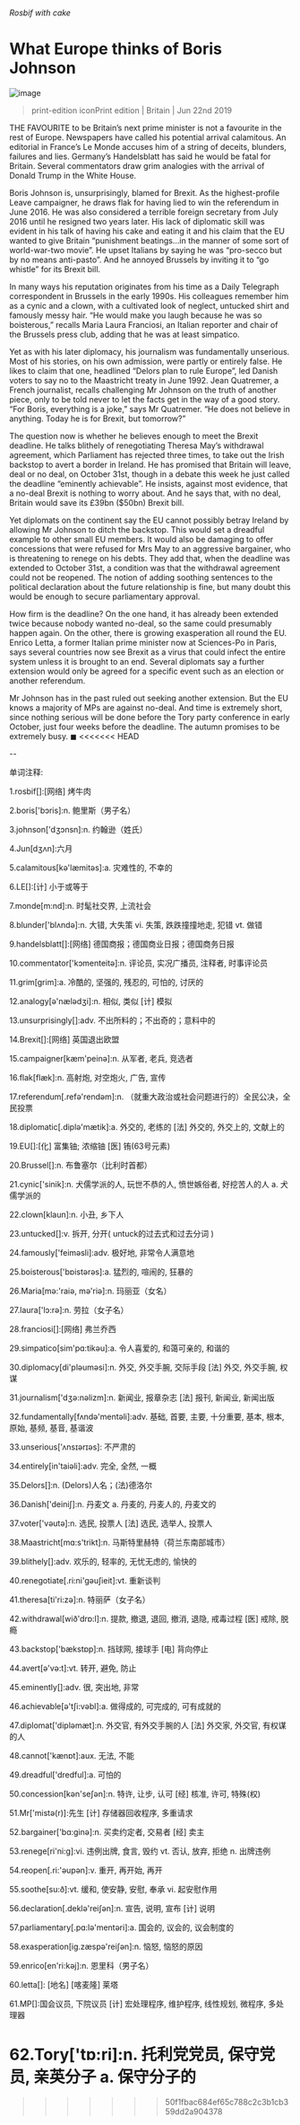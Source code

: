 ###### Rosbif with cake
# What Europe thinks of Boris Johnson 
![image](images/20190622_BRP004_0.jpg) 
> print-edition iconPrint edition | Britain | Jun 22nd 2019 
THE FAVOURITE to be Britain’s next prime minister is not a favourite in the rest of Europe. Newspapers have called his potential arrival calamitous. An editorial in France’s Le Monde accuses him of a string of deceits, blunders, failures and lies. Germany’s Handelsblatt has said he would be fatal for Britain. Several commentators draw grim analogies with the arrival of Donald Trump in the White House. 
Boris Johnson is, unsurprisingly, blamed for Brexit. As the highest-profile Leave campaigner, he draws flak for having lied to win the referendum in June 2016. He was also considered a terrible foreign secretary from July 2016 until he resigned two years later. His lack of diplomatic skill was evident in his talk of having his cake and eating it and his claim that the EU wanted to give Britain “punishment beatings…in the manner of some sort of world-war-two movie”. He upset Italians by saying he was “pro-secco but by no means anti-pasto”. And he annoyed Brussels by inviting it to “go whistle” for its Brexit bill. 
In many ways his reputation originates from his time as a Daily Telegraph correspondent in Brussels in the early 1990s. His colleagues remember him as a cynic and a clown, with a cultivated look of neglect, untucked shirt and famously messy hair. “He would make you laugh because he was so boisterous,” recalls Maria Laura Franciosi, an Italian reporter and chair of the Brussels press club, adding that he was at least simpatico. 
Yet as with his later diplomacy, his journalism was fundamentally unserious. Most of his stories, on his own admission, were partly or entirely false. He likes to claim that one, headlined “Delors plan to rule Europe”, led Danish voters to say no to the Maastricht treaty in June 1992. Jean Quatremer, a French journalist, recalls challenging Mr Johnson on the truth of another piece, only to be told never to let the facts get in the way of a good story. “For Boris, everything is a joke,” says Mr Quatremer. “He does not believe in anything. Today he is for Brexit, but tomorrow?” 
The question now is whether he believes enough to meet the Brexit deadline. He talks blithely of renegotiating Theresa May’s withdrawal agreement, which Parliament has rejected three times, to take out the Irish backstop to avert a border in Ireland. He has promised that Britain will leave, deal or no deal, on October 31st, though in a debate this week he just called the deadline “eminently achievable”. He insists, against most evidence, that a no-deal Brexit is nothing to worry about. And he says that, with no deal, Britain would save its £39bn ($50bn) Brexit bill. 
Yet diplomats on the continent say the EU cannot possibly betray Ireland by allowing Mr Johnson to ditch the backstop. This would set a dreadful example to other small EU members. It would also be damaging to offer concessions that were refused for Mrs May to an aggressive bargainer, who is threatening to renege on his debts. They add that, when the deadline was extended to October 31st, a condition was that the withdrawal agreement could not be reopened. The notion of adding soothing sentences to the political declaration about the future relationship is fine, but many doubt this would be enough to secure parliamentary approval. 
How firm is the deadline? On the one hand, it has already been extended twice because nobody wanted no-deal, so the same could presumably happen again. On the other, there is growing exasperation all round the EU. Enrico Letta, a former Italian prime minister now at Sciences-Po in Paris, says several countries now see Brexit as a virus that could infect the entire system unless it is brought to an end. Several diplomats say a further extension would only be agreed for a specific event such as an election or another referendum. 
Mr Johnson has in the past ruled out seeking another extension. But the EU knows a majority of MPs are against no-deal. And time is extremely short, since nothing serious will be done before the Tory party conference in early October, just four weeks before the deadline. The autumn promises to be extremely busy. ◼ 
<<<<<<< HEAD
-- 
 单词注释:
1.rosbif[]:[网络] 烤牛肉 
2.boris['bɔris]:n. 鲍里斯（男子名） 
3.johnson['dʒɔnsn]:n. 约翰逊（姓氏） 
4.Jun[dʒʌn]:六月 
5.calamitous[kә'læmitәs]:a. 灾难性的, 不幸的 
6.LE[]:[计] 小于或等于 
7.monde[m:nd]:n. 时髦社交界, 上流社会 
8.blunder['blʌndә]:n. 大错, 大失策 vi. 失策, 跌跌撞撞地走, 犯错 vt. 做错 
9.handelsblatt[]:[网络] 德国商报；德国商业日报；德国商务日报 
10.commentator['kɔmenteitә]:n. 评论员, 实况广播员, 注释者, 时事评论员 
11.grim[grim]:a. 冷酷的, 坚强的, 残忍的, 可怕的, 讨厌的 
12.analogy[ә'nælәdʒi]:n. 相似, 类似 [计] 模拟 
13.unsurprisingly[]:adv. 不出所料的；不出奇的；意料中的 
14.Brexit[]:[网络] 英国退出欧盟 
15.campaigner[kæm'peinә]:n. 从军者, 老兵, 竞选者 
16.flak[flæk]:n. 高射炮, 对空炮火, 广告, 宣传 
17.referendum[.refә'rendәm]:n. （就重大政治或社会问题进行的）全民公决，全民投票 
18.diplomatic[.diplә'mætik]:a. 外交的, 老练的 [法] 外交的, 外交上的, 文献上的 
19.EU[]:[化] 富集铀; 浓缩铀 [医] 铕(63号元素) 
20.Brussel[]:n. 布鲁塞尔（比利时首都） 
21.cynic['sinik]:n. 犬儒学派的人, 玩世不恭的人, 愤世嫉俗者, 好挖苦人的人 a. 犬儒学派的 
22.clown[klaun]:n. 小丑, 乡下人 
23.untucked[]:v. 拆开, 分开( untuck的过去式和过去分词 ) 
24.famously['feimәsli]:adv. 极好地, 非常令人满意地 
25.boisterous['bɒistәrәs]:a. 猛烈的, 喧闹的, 狂暴的 
26.Maria[mә:'raiә, mә'riә]:n. 玛丽亚（女名） 
27.laura['lɔ:rә]:n. 劳拉（女子名） 
28.franciosi[]:[网络] 弗兰乔西 
29.simpatico[sim'pɑ:tikәu]:a. 令人喜爱的, 和蔼可亲的, 和谐的 
30.diplomacy[di'plәumәsi]:n. 外交, 外交手腕, 交际手段 [法] 外交, 外交手腕, 权谋 
31.journalism['dʒә:nәlizm]:n. 新闻业, 报章杂志 [法] 报刊, 新闻业, 新闻出版 
32.fundamentally[fʌndә'mentәli]:adv. 基础, 首要, 主要, 十分重要, 基本, 根本, 原始, 基频, 基音, 基谐波 
33.unserious['ʌnsɪərɪəs]: 不严肃的 
34.entirely[in'taiәli]:adv. 完全, 全然, 一概 
35.Delors[]:n. (Delors)人名；(法)德洛尔 
36.Danish['deiniʃ]:n. 丹麦文 a. 丹麦的, 丹麦人的, 丹麦文的 
37.voter['vәutә]:n. 选民, 投票人 [法] 选民, 选举人, 投票人 
38.Maastricht[mɑ:s'trikt]:n. 马斯特里赫特（荷兰东南部城市） 
39.blithely[]:adv. 欢乐的, 轻率的, 无忧无虑的, 愉快的 
40.renegotiate[.ri:ni'gәuʃieit]:vt. 重新谈判 
41.theresa[ti'ri:zә]:n. 特丽萨（女子名） 
42.withdrawal[wið'drɒ:l]:n. 提款, 撤退, 退回, 撤消, 退隐, 戒毒过程 [医] 戒除, 脱瘾 
43.backstop['bækstɒp]:n. 挡球网, 接球手 [电] 背向停止 
44.avert[ә'vә:t]:vt. 转开, 避免, 防止 
45.eminently[]:adv. 很, 突出地, 非常 
46.achievable[ә'tʃi:vәbl]:a. 做得成的, 可完成的, 可有成就的 
47.diplomat['diplәmæt]:n. 外交官, 有外交手腕的人 [法] 外交家, 外交官, 有权谋的人 
48.cannot['kænɒt]:aux. 无法, 不能 
49.dreadful['dredful]:a. 可怕的 
50.concession[kәn'seʃәn]:n. 特许, 让步, 认可 [经] 核准, 许可, 特殊(权) 
51.Mr['mistә(r)]:先生 [计] 存储器回收程序, 多重请求 
52.bargainer['bɑ:ginә]:n. 买卖约定者, 交易者 [经] 卖主 
53.renege[ri'ni:g]:vi. 违例出牌, 食言, 毁约 vt. 否认, 放弃, 拒绝 n. 出牌违例 
54.reopen[.ri:'әupәn]:v. 重开, 再开始, 再开 
55.soothe[su:ð]:vt. 缓和, 使安静, 安慰, 奉承 vi. 起安慰作用 
56.declaration[.deklә'reiʃәn]:n. 宣告, 说明, 宣布 [计] 说明 
57.parliamentary[.pɑ:lә'mentәri]:a. 国会的, 议会的, 议会制度的 
58.exasperation[ig.zæspә'reiʃәn]:n. 恼怒, 恼怒的原因 
59.enrico[en'ri:kәj]:n. 恩里科（男子名） 
60.letta[]: [地名] [喀麦隆] 莱塔 
61.MP[]:国会议员, 下院议员 [计] 宏处理程序, 维护程序, 线性规划, 微程序, 多处理器 
62.Tory['tɒ:ri]:n. 托利党党员, 保守党员, 亲英分子 a. 保守分子的 
=======
>>>>>>> 50f1fbac684ef65c788c2c3b1cb359dd2a904378

